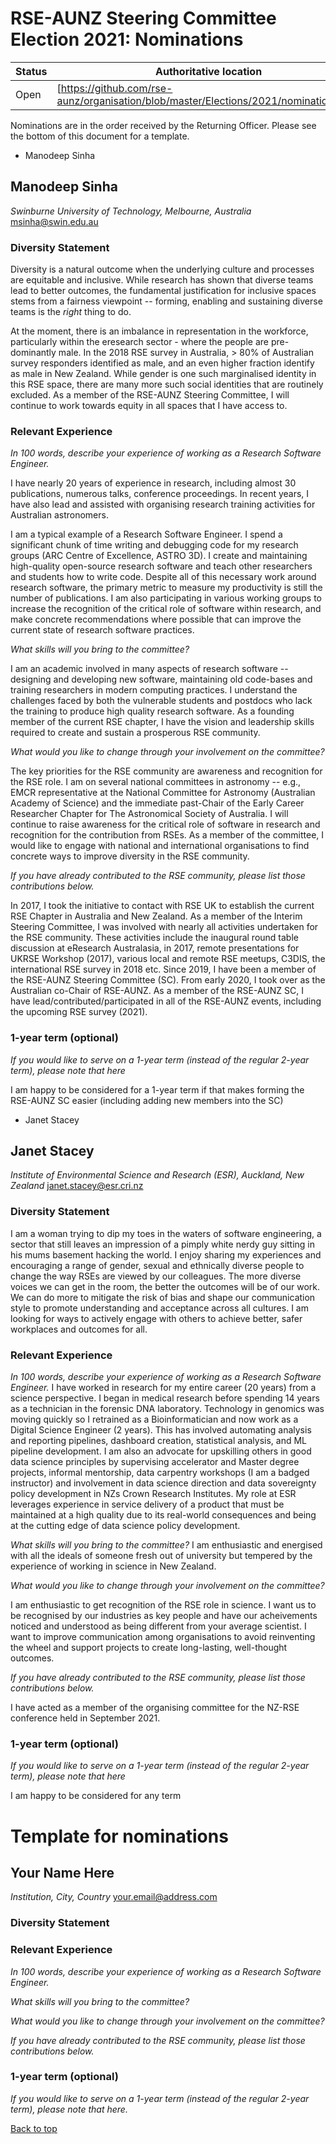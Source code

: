 ﻿# <a id="top" />RSE-AUNZ Steering Committee Election 2021: Nominations

| Status | Authoritative location |
| ------ | ---------------------- |
| Open   | [https://github.com/rse-aunz/organisation/blob/master/Elections/2021/nominations.md] |

Nominations are in the order received by the Returning Officer. Please see the bottom of this document for a template.

* Manodeep Sinha



## <a id="Manodeep_Sinha" /> Manodeep Sinha
*Swinburne University of Technology, Melbourne, Australia*
[msinha@swin.edu.au](mailto:msinha@swin.edu.au)

### Diversity Statement
Diversity is a natural outcome when the underlying culture and processes are equitable and inclusive. While research has shown that diverse teams lead to better outcomes, the fundamental justification for inclusive spaces stems from a fairness viewpoint --  forming, enabling and sustaining diverse teams is the *right* thing to do.  

At the moment, there is an imbalance in representation in the workforce, particularly within the eresearch sector - where the people are pre-dominantly male. In the 2018 RSE survey in Australia, > 80% of Australian survey responders identified as male, and an even higher fraction identify as male in New Zealand. While gender is one such marginalised identity in this RSE space, there are many more such social identities that are routinely excluded. As a member of the RSE-AUNZ Steering Committee, I will  continue to work towards equity in all spaces that I have access to.

### Relevant Experience

*In 100 words, describe your experience of working as a Research Software Engineer.*

I have nearly 20 years of experience in research, including almost 30 publications, numerous talks, conference proceedings. In recent years, I have also lead and assisted with organising research training activities for Australian astronomers.

I am a typical example of a Research Software Engineer. I spend a significant chunk of time writing and debugging code for my research groups (ARC Centre of Excellence, ASTRO 3D). I create and maintaining high-quality open-source research software and teach other researchers and students how to write code. Despite all of this necessary work around research software, the primary metric to measure my productivity is still the number of publications. I am also participating in various working groups to increase the recognition of the critical role of software within research, and make concrete recommendations where possible that can improve the current state of research software practices. 

*What skills will you bring to the committee?*

I am an academic involved in many aspects of research software -- designing and developing new software, maintaining old code-bases and training researchers in modern computing practices. I understand the challenges faced by both the vulnerable students and postdocs who lack the training to produce high quality research software. As a founding member of the current RSE chapter, I have the vision and leadership skills required to create and sustain a prosperous RSE community.

*What would you like to change through your involvement on the committee?*

The key priorities for the RSE community are awareness and recognition for the RSE role. I am on several national committees in astronomy -- e.g., EMCR representative at the National Committee for Astronomy (Australian Academy of Science) and the immediate past-Chair of the Early Career Researcher Chapter for The Astronomical Society of Australia. I will continue to raise awareness for the critical role of software in research and recognition for the contribution from RSEs.
As a member of the committee, I would like to engage with national and international organisations to find concrete ways to improve diversity in the RSE community.

*If you have already contributed to the RSE community, please list those contributions below.*

In 2017, I took the initiative to contact with RSE UK to establish the current RSE Chapter in Australia and New Zealand. As a member of the Interim Steering Committee, I was involved with nearly all activities undertaken for the RSE community. These activities include the inaugural round table discussion at eResearch Australasia, in 2017, remote presentations for UKRSE Workshop (2017), various local and remote RSE meetups, C3DIS, the international RSE survey in 2018 etc. Since 2019, I have been a member of the RSE-AUNZ Steering Committee (SC). From early 2020, I took over as the Australian co-Chair of RSE-AUNZ. As a member of the RSE-AUNZ SC, I have lead/contributed/participated in all of the RSE-AUNZ events, including the upcoming RSE survey (2021).

### 1-year term (optional)
*If you would like to serve on a 1-year term (instead of the regular 2-year term), please note that here*

I am happy to be considered for a 1-year term if that makes forming the RSE-AUNZ SC easier (including adding new members into the SC)


* Janet Stacey

## <a id="Janet_Stacey" /> Janet Stacey
*Institute of Environmental Science and Research (ESR), Auckland, New Zealand*
[janet.stacey@esr.cri.nz](mailto:janet.stacey@esr.cri.nz)

### Diversity Statement
I am a woman trying to dip my toes in the waters of software engineering, a sector that still leaves an impression of a pimply white nerdy guy sitting in his mums basement hacking the world.  I enjoy sharing my experiences and encouraging a range of gender, sexual and ethnically diverse people to change the way RSEs are viewed by our colleagues.  The more diverse voices we can get in the room, the better the outcomes will be of our work. We can do more to mitigate the risk of bias and shape our communication style to promote understanding and acceptance across all cultures. I am looking for ways to actively engage with others to achieve better, safer workplaces and outcomes for all.

### Relevant Experience

*In 100 words, describe your experience of working as a Research Software Engineer.*
I have worked in research for my entire career (20 years) from a science perspective.  I began in medical research before spending 14 years as a technician in the forensic DNA laboratory. Technology in genomics was moving quickly so I retrained as a Bioinformatician and now work as a Digital Science Engineer (2 years).  This has involved automating analysis and reporting pipelines, dashboard creation, statistical analysis, and ML pipeline development. I am also an advocate for upskilling others in good data science principles by supervising accelerator and Master degree projects, informal mentorship, data carpentry workshops (I am a badged instructor) and involvement in data science direction and data sovereignty policy development in NZs Crown Research Institutes. My role at ESR leverages experience in service delivery of a product that must be maintained at a high quality due to its real-world consequences and being at the cutting edge of data science policy development.   

*What skills will you bring to the committee?*
I am enthusiastic and energised with all the ideals of someone fresh out of university but tempered by the experience of working in science in New Zealand. 
 

*What would you like to change through your involvement on the committee?*

I am enthusiastic to get recognition of the RSE role in science.  I want us to be recognised by our industries as key people and have our acheivements noticed and understood as being different from your average scientist.  I want to improve communication among organisations to avoid reinventing the wheel and support projects to create long-lasting, well-thought outcomes.

*If you have already contributed to the RSE community, please list those contributions below.*

I have acted as a member of the organising committee for the NZ-RSE conference held in September 2021.

### 1-year term (optional)
*If you would like to serve on a 1-year term (instead of the regular 2-year term), please note that here*

I am happy to be considered for any term


# Template for nominations

## <a id="your_name_here" /> Your Name Here
*Institution, City, Country*
[your.email@address.com](mailto:your.email@address.com)

### Diversity Statement

### Relevant Experience

*In 100 words, describe your experience of working as a Research Software Engineer.*

*What skills will you bring to the committee?*

*What would you like to change through your involvement on the committee?*

*If you have already contributed to the RSE community, please list those contributions below.*

### 1-year term (optional)

*If you would like to serve on a 1-year term (instead of the regular 2-year term), please note that here.*

[Back to top](#top)
